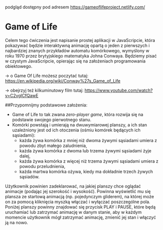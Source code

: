 
podgląd dostępny pod adresem https://gameoflifeproject.netlify.com/


# Game of Life



Celem tego ćwiczenia jest napisanie prostej aplikacji w JavaScripcie, która pokazywać będzie interaktywną animację opartą o jeden z pierwszych i najbardziej znanych przykładów automatu komórkowego, wymyślony w roku 1970 przez brytyjskiego matematyka Johna Conwaya. Będziemy pisać w czystym JavaScripcie, opierając się na założeniach programowania obiektowego.

→ o Game Of Life możesz poczytać tutaj: https://en.wikipedia.org/wiki/Conway%27s_Game_of_Life

→ obejrzyj też kilkuminutowy film tutaj: https://www.youtube.com/watch?v=C2vgICfQawE

##Przypomnijmy podstawowe założenia:
* Game of Life to tak zwana *zero-player game*, która rozwija się na podstawie swojego pierwotnego stanu.
* Komórki powstają i umierają na dwuwymiarowej planszy, a ich stan uzależniony jest od ich otoczenia (ośmiu komórek będących ich sąsiadami):
    * każda żywa komórka z mniej niż dwoma żywymi sąsiadami umiera z powodu zbyt małego zaludnienia,
    * każda żywa komórka z dwoma lub trzema żywymi sąsiadami żyje dalej,
    * każda żywa komórka z więcej niż trzema żywymi sąsiadami umiera z powodu przeludnienia,
    * każda martwa komórka ożywa, kiedy ma dokładnie trzech żywych sąsiadów.

Użytkownik powinien zadeklarować, na jakiej planszy chce oglądać animacje (podając jej szerokość i wysokość). Powinna wyświetlić mu się plansza ze startową animacją (np. pojedynczym gliderem), na której może on za pomocą kliknięcia myszką włączać i wyłączać poszczególne pola. Poniżej planszy powinny znajdować się przycisk PLAY i PAUSE, które będą uruchamiać lub zatrzymać animację w danym stanie, aby w każdym momencie użytkownik mógł zatrzymać animację, zmienić jej stan i włączyć ją na nowo. 





